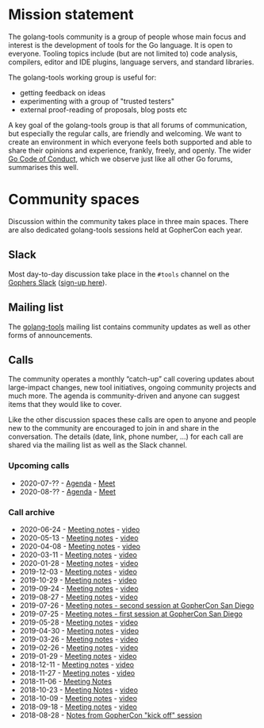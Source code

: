 # Mission statement

The golang-tools community is a group of people whose main focus and interest is the development of tools for the Go language. It is open to everyone. Tooling topics include (but are not limited to) code analysis, compilers, editor and IDE plugins, language servers, and standard libraries.

The golang-tools working group is useful for:

* getting feedback on ideas
* experimenting with a group of "trusted testers"
* external proof-reading of proposals, blog posts etc

A key goal of the golang-tools group is that all forums of communication, but especially the regular calls, are friendly and welcoming. We want to create an environment in which everyone feels both supported and able to share their opinions and experience, frankly, freely, and openly. The wider [Go Code of Conduct](https://golang.org/conduct), which we observe just like all other Go forums, summarises this well.

# Community spaces

Discussion within the community takes place in three main spaces. There are also dedicated golang-tools sessions held at GopherCon each year.

## Slack

Most day-to-day discussion take place in the `#tools` channel on the [Gophers Slack](https://gophers.slack.com/) ([sign-up here](https://invite.slack.golangbridge.org/)).

## Mailing list

The [golang-tools](https://groups.google.com/forum/#!forum/golang-tools) mailing list contains community updates as well as other forms of announcements.

## Calls

The community operates a monthly “catch-up” call covering updates about large-impact changes, new tool initiatives, ongoing community projects and much more. The agenda is community-driven and anyone can suggest items that they would like to cover.

Like the other discussion spaces these calls are open to anyone and people new to the community are encouraged to join in and share in the conversation. The details (date, link, phone number, …) for each call are shared via the mailing list as well as the Slack channel.

### Upcoming calls

* 2020-07-?? - [Agenda]() - [Meet](https://meet.google.com/xuq-tcoc-dkp)
* 2020-08-?? - [Agenda]() - [Meet](https://meet.google.com/xuq-tcoc-dkp)

### Call archive
* 2020-06-24 - [Meeting notes](https://docs.google.com/document/d/1Seg5Rda1wekSM5CIiNjX9m0I3FSjlEd98RH0xAqCyEs/edit#) - [video](https://youtu.be/i6yIBHbGbtg)
* 2020-05-13 - [Meeting notes](https://docs.google.com/document/d/11NVS-dsJ-IvIM4hAzxlGvyh_8DxdntnQpYugda1zv1I/edit#) - [video](https://youtu.be/PkZenOPIRfw)
* 2020-04-08 - [Meeting notes](https://docs.google.com/document/d/1DkRPo0tCG3iIy0Y1_vfbwEou3drXDYcH_HpxlAqRrOc/edit#) - [video](https://youtu.be/av1wUxqtifU)
* 2020-03-11 - [Meeting notes](https://docs.google.com/document/d/1gURv4JVuhSi_Rl68Wn7F4J9ZfHyjtt2YM1QVkotDB68/edit#) - [video](https://youtu.be/Q-nv_eU14cE)
* 2020-01-28 - [Meeting notes](https://docs.google.com/document/d/1Fj8TQSmEC6iWNrF_31-qEueWFY1KKs2AuQRc_4rWM4A/edit#) - [video](https://www.youtube.com/watch?v=rvuM4lfHcfA)
* 2019-12-03 - [Meeting notes](https://docs.google.com/document/d/1ABilBtF7F1tFaGxX3fKZH2zrqADhpoMMcGHFoqJyEtE/edit#) - [video](https://www.youtube.com/watch?v=DeHYSvSKenA&feature=youtu.be)
* 2019-10-29 - [Meeting notes](https://docs.google.com/document/d/1F3T58Nj_Ft3bu15Wd4hAZAW6kLl_M1EH5XP43l_3CpY/edit#) - [video](https://www.youtube.com/watch?v=hFJMi9KS0dY&feature=youtu.be)
* 2019-09-24 - [Meeting notes](https://docs.google.com/document/d/1FpM5xjNdLnVMYxdPxLRHt6-yYBJ7zURWNbUB8QtFSlw/edit#) - [video](https://www.youtube.com/watch?v=E5w02B62oqc&feature=youtu.be)
* 2019-08-27 - [Meeting notes](https://docs.google.com/document/d/1NiIbz1h4-UaavdL-SC2hTp54Y87p-1joaLa-r5HgKaE/edit#) - [video](https://www.youtube.com/watch?v=OTKPu0kZ6sQ&feature=youtu.be)
* 2019-07-26 - [Meeting notes - second session at GopherCon San Diego](https://docs.google.com/document/d/1ZI_WqpLCB8DO6teJ3aBuXTeYD2iZZZlkDptmcY6Ja60/edit#)
* 2019-07-25 - [Meeting notes - first session at GopherCon San Diego](https://docs.google.com/document/d/1-RVyttQ0ncjCpR_sRwizf-Ubedkr0Emwmk2LhnsUOmE/edit)
* 2019-05-28 - [Meeting notes](https://docs.google.com/document/d/15gibnpGJyY-cJeRFIDf_mHzlbSnbZWGHvr5PJqQKUUY/edit?usp=sharing) - [video](https://www.youtube.com/watch?v=qmDsGU0-s7Y&feature=youtu.be)
* 2019-04-30 - [Meeting notes](https://docs.google.com/document/d/179fHEOR2gfJJnu3EouZ11wu01UDun7E0NNfuJywCVFQ/edit?usp=sharing) - [video](https://www.youtube.com/watch?v=xG-dNIK82rc)
* 2019-03-26 - [Meeting notes](https://docs.google.com/document/d/1FWuluOoaQO4kSzPqLuwJC-P3edPme2nEbeo1eNAw-XY/edit?usp=sharing) - [video](https://www.youtube.com/watch?v=fJsi85TunPs)
* 2019-02-26 - [Meeting notes](https://docs.google.com/document/d/1e5JvIKrBS8WKGbMSjDK7H9pMfWQAZ7V-QvQodRhqBl0/edit?usp=sharing) - [video](https://www.youtube.com/watch?v=eRB24Xe64D8&feature=youtu.be)
* 2019-01-29 - [Meeting notes](https://docs.google.com/document/d/1pBKM4GqeBRfas7-RCHPuP-eVz4AfjKInAkKnPS-UkTA/edit?usp=sharing) - [video](https://www.youtube.com/watch?v=mKAj_6ZbvfM)
* 2018-12-11 - [Meeting notes](https://docs.google.com/document/d/1HbjhgorPAUHb6035Uk3vA-EUOyn4TYMND_HT-zc7ecw/edit) - [video](https://www.youtube.com/watch?v=5isg5Xv3Yr0&feature=youtu.be)
* 2018-11-27 - [Meeting notes](https://docs.google.com/document/d/1zP2nKVHolqBoTVOsyKWo5b0o7vimJvhqQ9Ucp8rnrKA/edit) - [video](https://www.youtube.com/watch?v=7Rir0AgfiWg&feature=youtu.be)
* 2018-11-06 - [Meeting Notes](https://docs.google.com/document/d/1rXFrs046jTkVs0fTnQ-ItakV2zKCSxqwV4bfJ6DJWB4/edit)
* 2018-10-23 - [Meeting Notes](https://docs.google.com/document/d/1-bsbA0pDwbnEgPSjQsOo3gnvhToHB38jmgMHqiaO2vA/edit) - [video](https://www.youtube.com/watch?v=sqvMq8e0yco&feature=youtu.be)
* 2018-10-09 - [Meeting notes](https://docs.google.com/document/d/1oEknhf60Cdg9p_i17ESIm3zjTuVK7Adr-lTw78D0Qrc/edit#heading=h.gb40p8nfpls3) - [video](https://www.youtube.com/watch?v=MGwexofwe_U&feature=youtu.be)
* 2018-09-18 - [Meeting notes](https://docs.google.com/document/d/1G7bEKWeFRjd9rPCkBJooC76CCb0Jiem5F_Q48C1zecQ/edit) - [video](https://www.youtube.com/watch?v=xrEtakZ7oWc&feature=youtu.be)
* 2018-08-28 - [Notes from GopherCon "kick off" session](https://docs.google.com/document/d/1lB49VLzDrRd3wbXP1uLf-bHQyJRmH_Dc36JeEBlK-1Q/edit)

